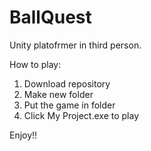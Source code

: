 # BallQuest
Unity platofrmer in third person.

How to play:

1. Download repository
2. Make new folder
3. Put the game in folder
4. Click My Project.exe to play

Enjoy!!
